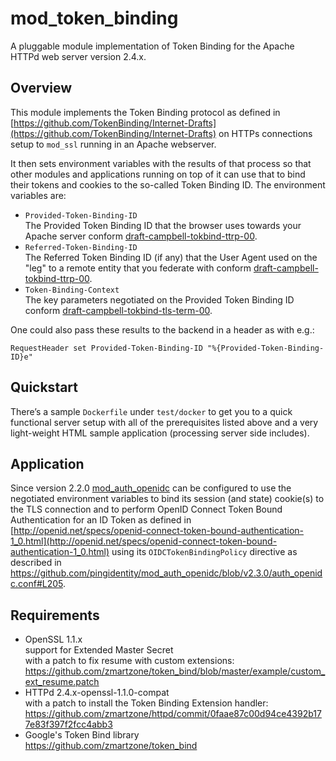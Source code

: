 # mod_token_binding

A pluggable module implementation of Token Binding for the Apache HTTPd web server version 2.4.x.

## Overview

This module implements the Token Binding protocol as defined in [https://github.com/TokenBinding/Internet-Drafts](https://github.com/TokenBinding/Internet-Drafts) on HTTPs connections setup to `mod_ssl` running in an Apache webserver.
 
It then sets environment variables with the results of that process so that other modules and applications running on top of it can use that to bind their tokens and cookies to the so-called Token Binding ID. The environment variables are:

- `Provided-Token-Binding-ID`  
  The Provided Token Binding ID that the browser uses towards your Apache server conform [draft-campbell-tokbind-ttrp-00](https://tools.ietf.org/html/draft-campbell-tokbind-ttrp-00#section-2.1).
- `Referred-Token-Binding-ID`  
  The Referred Token Binding ID (if any) that the User Agent used on the "leg" to a remote entity that you federate with conform [draft-campbell-tokbind-ttrp-00](https://tools.ietf.org/html/draft-campbell-tokbind-ttrp-00#section-2.1).
- `Token-Binding-Context`  
  The key parameters negotiated on the Provided Token Binding ID conform [draft-campbell-tokbind-tls-term-00](https://tools.ietf.org/html/draft-campbell-tokbind-tls-term-00#section-2).

One could also pass these results to the backend in a header as with e.g.:
```
RequestHeader set Provided-Token-Binding-ID "%{Provided-Token-Binding-ID}e"
```

## Quickstart

There’s a sample `Dockerfile` under `test/docker` to get you to a quick functional server setup with all of the prerequisites listed above and a very light-weight HTML sample application (processing server side includes).

## Application

Since version 2.2.0 [mod_auth_openidc](https://github.com/pingidentity/mod_auth_openidc) can be configured to use the negotiated environment variables to bind its session (and state) cookie(s) to the TLS connection and to perform OpenID Connect Token Bound Authentication for an ID Token as defined in [http://openid.net/specs/openid-connect-token-bound-authentication-1_0.html](http://openid.net/specs/openid-connect-token-bound-authentication-1_0.html) using its `OIDCTokenBindingPolicy` directive as described in https://github.com/pingidentity/mod_auth_openidc/blob/v2.3.0/auth_openidc.conf#L205.

## Requirements

- OpenSSL 1.1.x  
  support for Extended Master Secret  
  with a patch to fix resume with custom extensions:  
  https://github.com/zmartzone/token_bind/blob/master/example/custom_ext_resume.patch
- HTTPd 2.4.x-openssl-1.1.0-compat  
  with a patch to install the Token Binding Extension handler:  
  https://github.com/zmartzone/httpd/commit/0faae87c00d94ce4392b177e83f397f2fcc4abb3
- Google's Token Bind library  
  https://github.com/zmartzone/token_bind  
